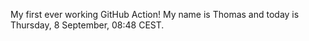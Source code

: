 My first ever working GitHub Action!
My name is Thomas and today is Thursday, 8 September, 08:48 CEST. 
